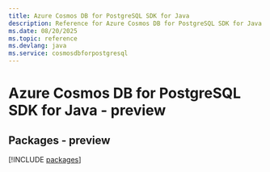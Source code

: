 ```yaml
---
title: Azure Cosmos DB for PostgreSQL SDK for Java
description: Reference for Azure Cosmos DB for PostgreSQL SDK for Java
ms.date: 08/20/2025
ms.topic: reference
ms.devlang: java
ms.service: cosmosdbforpostgresql
---
```

# Azure Cosmos DB for PostgreSQL SDK for Java - preview
## Packages - preview
[!INCLUDE [packages](cosmos-db-for-postgresql-index.md)]